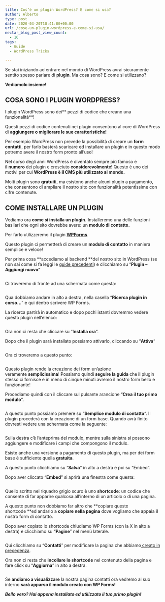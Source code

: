 ```yaml
---
title: Cos’è un plugin WordPress? E come si usa?
author: Alberto
type: post
date: 2020-03-20T10:41:00+00:00
url: /cose-un-plugin-wordpress-e-come-si-usa/
nectar_blog_post_view_count:
  - 16
tags:
  - Guide
  - WordPress Tricks

---
```

Se stai iniziando ad entrare nel mondo di WordPress avrai sicuramente sentito spesso parlare di **plugin**. Ma cosa sono? E come si utilizzano?

**Vediamolo insieme!**

## COSA SONO I PLUGIN WORDPRESS?

I plugin WordPress sono dei** pezzi di codice che creano una funzionalità**!

Questi pezzi di codice contenuti nei plugin consentono al core di WordPress di **aggiungere o migliorare le sue caratteristiche**!

Per esempio WordPress non prevede la possibilità di creare un **form contatti**, per farlo basterà scaricare ed installare un plugin e in questo modo potremo avere il nostro form pronto all’uso!

Nel corso degli anni WordPress è diventato sempre più famoso e il **numero** dei plugin è cresciuto **considerevolmente**! Questo è uno dei motivi per cui **WordPress è il CMS più utilizzato al mondo.**

Molti plugin sono **gratuiti**, ma esistono anche alcuni plugin a pagamento, che consentono di ampliare il nostro sito con funzionalità potentissime con cifre contenute.

## COME INSTALLARE UN PLUGIN

Vediamo ora **come si installa un plugin.** Installeremo una delle funzioni basilari che ogni sito dovrebbe avere: un **modulo di contatto.**

Per farlo utilizzeremo il plugin **<a href="http://it.wordpress.org/plugins/wpforms-lite/" rel="noreferrer noopener" target="_blank">WPForms</a>**.

Questo plugin ci permetterà di creare un **modulo di contatto** in maniera semplice e veloce!

Per prima cosa **accediamo al backend **del nostro sito in WordPress (se non sai come si fa leggi le [guide precedenti][1]) e clicchiamo su “**Plugin – Aggiungi nuovo**“<figure class="wp-block-image size-full">
<img alt="" class="wp-image-423" decoding="async" src="/img/uploads/2022/03/Annotazione-2020-03-31-164744-1.png"/> </figure>

Ci troveremo di fronte ad una schermata come questa:<figure class="wp-block-image size-large">
<img alt="" class="wp-image-424" decoding="async" src="/img/uploads/2022/03/image-1024x528.png"/> </figure>

Qua dobbiamo andare in alto a destra, nella casella “**Ricerca plugin in corso…**” e qui dentro scrivere WP Forms.

La ricerca partirà in automatico e dopo pochi istanti dovremmo vedere questo plugin nell’elenco:<figure class="wp-block-image size-full">
<img alt="" class="wp-image-425" decoding="async" src="/img/uploads/2022/03/image-1-1-1.png"/> </figure>

Ora non ci resta che cliccare su “**Installa ora**“.

Dopo che il plugin sarà installato possiamo attivarlo, cliccando su “**Attiva**“<figure class="wp-block-image size-full">
<img alt="" class="wp-image-426" decoding="async" src="/img/uploads/2022/03/image-2-3.png"/> </figure>

Ora ci troveremo a questo punto:<figure class="wp-block-image size-full">
<img alt="" class="wp-image-427" decoding="async" src="/img/uploads/2022/03/image-3-2.png"/> </figure>

Questo plugin rende la creazione dei form un’azione veramente **semplicissima**! Possiamo quindi **seguire la guida** che il plugin stesso ci fornisce e in meno di cinque minuti avremo il nostro form bello e funzionante!

Procediamo quindi con il cliccare sul pulsante arancione “**Crea il tuo primo modulo**“.<figure class="wp-block-image size-large">
<img alt="" class="wp-image-428" decoding="async" src="/img/uploads/2022/03/image-4-1024x458.png"/> </figure>

A questo punto possiamo premere su “**Semplice modulo di contatto**“. Il plugin procederà con la creazione di un form base. Quando avrà finito dovresti vedere una schermata come la seguente:<figure class="wp-block-image size-large">
<img alt="" class="wp-image-429" decoding="async" src="/img/uploads/2022/03/image-5-1-1024x495.png"/> </figure>

Sulla destra c’è l’anteprima del modulo, mentre sulla sinistra si possono aggiungere e modificare i campi che compongono il modulo.

Esiste anche una versione a pagamento di questo plugin, ma per dei form base è sufficiente quella **gratuita**.

A questo punto clicchiamo su “**Salva**” in alto a destra e poi su “Embed”.

Dopo aver cliccato “**Embed**” si aprirà una finestra come questa:<figure class="wp-block-image size-full">
<img alt="" class="wp-image-430" decoding="async" src="/img/uploads/2022/03/image-6-2.png"/> </figure>

Quello scritto nel riquadro grigio scuro è uno **shortcode**: un codice che consente di far apparire qualcosa all’interno di un articolo o di una pagina.

A questo punto non dobbiamo far altro che **copiare questo shortcode **ed andarlo a **copiare nella pagina** dove vogliamo che appaia il nostro form di contatto.

Dopo aver copiato lo shortcode chiudiamo WP Forms (con la X in alto a destra) e clicchiamo su “**Pagine**” nel menù laterale.<figure class="wp-block-image size-large">
<img alt="" class="wp-image-431" decoding="async" src="/img/uploads/2022/03/Annotazione-2020-03-31-170213-1024x294.png"/> </figure>

Qui clicchiamo su “**Contatti**” per modificare la pagina che abbiamo[ creato in precedenza][2].

Ora non ci resta che **incollare lo shortcode** nel contenuto della pagina e fare click su “**Aggiorna**” in alto a destra.<figure class="wp-block-image size-large">
<img alt="" class="wp-image-432" decoding="async" src="/img/uploads/2022/03/image-7-1-1024x458.png"/> </figure>

Se **andiamo a visualizzare** la nostra pagina contatti ora vedremo al suo interno **sarà apparso il modulo creato con WP Forms!**

_**Bello vero? Hai appena installato ed utilizzato il tuo primo plugin!**_

 [1]: /tags/inizia-qui
 [2]: /creiamo-le-pagine-del-nostro-primo-sito-web/